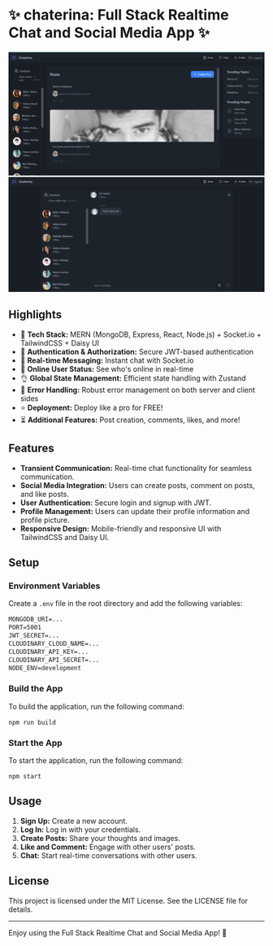 # ✨ chaterina: Full Stack Realtime Chat and Social Media App ✨

![Demo App](/frontend/public/screenshot1.png)
![Demo App](/frontend/public/screenshot2.png)

## Highlights

- 🌟 **Tech Stack:** MERN (MongoDB, Express, React, Node.js) + Socket.io + TailwindCSS + Daisy UI
- 🎃 **Authentication & Authorization:** Secure JWT-based authentication
- 👾 **Real-time Messaging:** Instant chat with Socket.io
- 🚀 **Online User Status:** See who's online in real-time
- 👌 **Global State Management:** Efficient state handling with Zustand
- 🔞 **Error Handling:** Robust error management on both server and client sides
- ⭐ **Deployment:** Deploy like a pro for FREE!
- ⏳ **Additional Features:** Post creation, comments, likes, and more!

## Features

- **Transient Communication:** Real-time chat functionality for seamless communication.
- **Social Media Integration:** Users can create posts, comment on posts, and like posts.
- **User Authentication:** Secure login and signup with JWT.
- **Profile Management:** Users can update their profile information and profile picture.
- **Responsive Design:** Mobile-friendly and responsive UI with TailwindCSS and Daisy UI.

## Setup

### Environment Variables

Create a `.env` file in the root directory and add the following variables:

```env
MONGODB_URI=...
PORT=5001
JWT_SECRET=...
CLOUDINARY_CLOUD_NAME=...
CLOUDINARY_API_KEY=...
CLOUDINARY_API_SECRET=...
NODE_ENV=development
```

### Build the App

To build the application, run the following command:

```shell
npm run build
```

### Start the App

To start the application, run the following command:

```shell
npm start
```

## Usage

1. **Sign Up:** Create a new account.
2. **Log In:** Log in with your credentials.
3. **Create Posts:** Share your thoughts and images.
4. **Like and Comment:** Engage with other users' posts.
5. **Chat:** Start real-time conversations with other users.

## License

This project is licensed under the MIT License. See the LICENSE file for details.

---

Enjoy using the Full Stack Realtime Chat and Social Media App! 🚀

